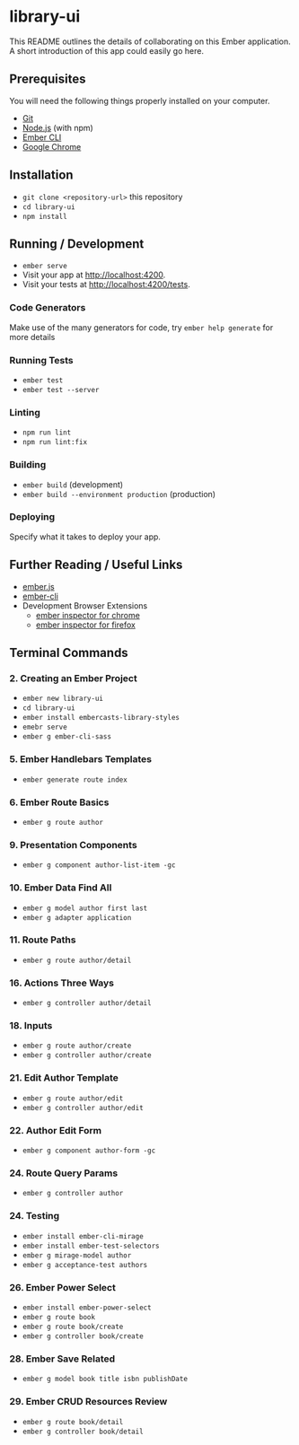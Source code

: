 # library-ui

This README outlines the details of collaborating on this Ember application.
A short introduction of this app could easily go here.

## Prerequisites

You will need the following things properly installed on your computer.

* [Git](https://git-scm.com/)
* [Node.js](https://nodejs.org/) (with npm)
* [Ember CLI](https://ember-cli.com/)
* [Google Chrome](https://google.com/chrome/)

## Installation

* `git clone <repository-url>` this repository
* `cd library-ui`
* `npm install`

## Running / Development

* `ember serve`
* Visit your app at [http://localhost:4200](http://localhost:4200).
* Visit your tests at [http://localhost:4200/tests](http://localhost:4200/tests).

### Code Generators

Make use of the many generators for code, try `ember help generate` for more details

### Running Tests

* `ember test`
* `ember test --server`

### Linting

* `npm run lint`
* `npm run lint:fix`

### Building

* `ember build` (development)
* `ember build --environment production` (production)

### Deploying

Specify what it takes to deploy your app.

## Further Reading / Useful Links

* [ember.js](https://emberjs.com/)
* [ember-cli](https://ember-cli.com/)
* Development Browser Extensions
  * [ember inspector for chrome](https://chrome.google.com/webstore/detail/ember-inspector/bmdblncegkenkacieihfhpjfppoconhi)
  * [ember inspector for firefox](https://addons.mozilla.org/en-US/firefox/addon/ember-inspector/)

## Terminal Commands

### 2. Creating an Ember Project

* `ember new library-ui`
* `cd library-ui`
* `ember install embercasts-library-styles`
* `emebr serve`
* `ember g ember-cli-sass`

### 5. Ember Handlebars Templates

* `ember generate route index`

### 6. Ember Route Basics

* `ember g route author`

### 9. Presentation Components

* `ember g component author-list-item -gc`

### 10. Ember Data Find All

* `ember g model author first last`
* `ember g adapter application`

### 11. Route Paths

* `ember g route author/detail`

### 16. Actions Three Ways

* `ember g controller author/detail`

### 18. Inputs

* `ember g route author/create`
* `ember g controller author/create`

### 21. Edit Author Template

* `ember g route author/edit`
* `ember g controller author/edit`

### 22. Author Edit Form

* `ember g component author-form -gc`

### 24. Route Query Params

* `ember g controller author`

### 24. Testing

* `ember install ember-cli-mirage`
* `ember install ember-test-selectors`
* `ember g mirage-model author`
* `ember g acceptance-test authors`

### 26. Ember Power Select

* `ember install ember-power-select`
* `ember g route book`
* `ember g route book/create`
* `ember g controller book/create`

### 28. Ember Save Related

* `ember g model book title isbn publishDate`

### 29. Ember CRUD Resources Review

* `ember g route book/detail`
* `ember g controller book/detail`
